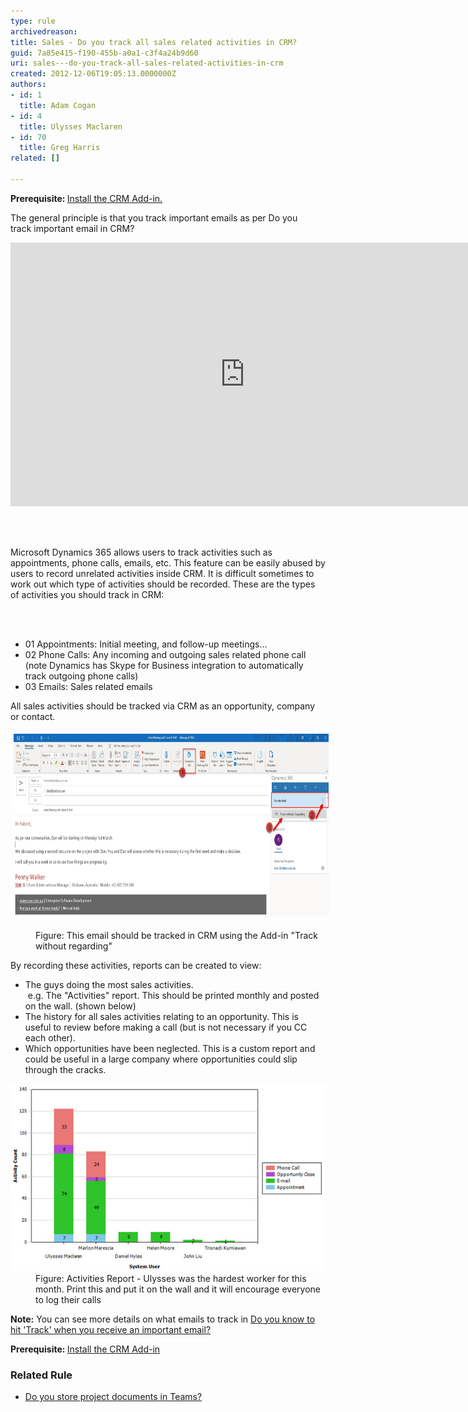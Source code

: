 ```yaml
---
type: rule
archivedreason: 
title: Sales - Do you track all sales related activities in CRM?
guid: 7a85e415-f190-455b-a0a1-c3f4a24b9d60
uri: sales---do-you-track-all-sales-related-activities-in-crm
created: 2012-12-06T19:05:13.0000000Z
authors:
- id: 1
  title: Adam Cogan
- id: 4
  title: Ulysses Maclaren
- id: 70
  title: Greg Harris
related: []

---
```



<p><strong>​​​​Prerequisite: </strong><a href="/_layouts/15/FIXUPREDIRECT.ASPX?WebId=3dfc0e07-e23a-4cbb-aac2-e778b71166a2&TermSetId=07da3ddf-0924-4cd2-a6d4-a4809ae20160&TermId=31d6b133-8ed2-4ef4-b0b8-33bfebd85d10">Install the CRM Add-in.</a><br></p><p>The general principle is that you track important emails as per Do you track important​ email in CRM?​<br></p><div class="ms-rtestate-read ms-rte-embedcode ms-rte-embedil ms-rtestate-notify s4-wpActive"><iframe width="750" height="422" src="https://www.youtube.com/embed/Mna0QBFB6CU" frameborder="0"></iframe> </div><p><br></p><p>Microsoft Dynamics 365 allows users to track activities such as appointments, phone calls, emails, etc. This feature can be easily abused by users to record unrelated activities inside CRM. It is difficult sometimes to work out which type of activities should be recorded. These are the types of activities you should track in CRM:<br></p>
<br><excerpt class='endintro'></excerpt><br>
<ul><li>01 Appointments: Initial meeting, and follow-up meetings...</li><li>02 Phone Calls: Any incoming and outgoing sales related phone call (note Dynamics has Skype for Business integration to automatically track outgoing phone calls)</li><li>03 Emails: Sales related emails</li></ul><p>All sales activities should be tracked via CRM as an opportunity, company or contact.<br></p><dl class="ssw15-rteElement-ImageArea"><img src="Track-an-appointment.jpg" alt="Track-an-appointment.jpg" style="margin:5px;width:750px;height:292px;" /></dl><dl><dd class="ssw15-rteElement-FigureNormal">Figure: This email should be tracked in CRM using the Add-in "Track without regarding"<br></dd></dl><p>By recording these activities, reports can be created to view:<br></p><ul><li>The guys doing the most sales activities.<br> e.g. The "Activities" report. This should be printed monthly and posted on the wall. (shown below)</li><li><span style="background-color:initial;">The history fo​r all sales activities relating to an opportunity. This is useful to review before making a call (but is not necessary if you CC each other).</span></li><li><span style="background-color:initial;"></span><span style="background-color:initial;">Which opportunities have been neglected. This is a custom report and could be useful in a large company where opportunities could slip through the cracks.</span></li></ul><dl class="image"><dt> <img src="TrackingGraph.jpg" alt="Work tracking gragh" /> </dt><dd> Figure: Activities Report - Ulysses was the hardest worker for this month. Print this and put it on the wall and it will encourage everyone to log their calls </dd></dl><p><b>Note:</b> You can see more details on what emails to track in <a href="/Pages/Hit-Track-in-CRM-when-you-receive-an-important-email.aspx">Do you know to hit 'Track' when you receive an important​ email?​ </a></p><p><strong>Prerequisite: </strong><a href="/_layouts/15/FIXUPREDIRECT.ASPX?WebId=3dfc0e07-e23a-4cbb-aac2-e778b71166a2&TermSetId=07da3ddf-0924-4cd2-a6d4-a4809ae20160&TermId=31d6b133-8ed2-4ef4-b0b8-33bfebd85d10">Install the CRM Add-in</a></p><h3 class="ssw15-rteElement-H3">Related Rule<br></h3><p></p><ul><li><a href="/_layouts/15/FIXUPREDIRECT.ASPX?WebId=3dfc0e07-e23a-4cbb-aac2-e778b71166a2&TermSetId=07da3ddf-0924-4cd2-a6d4-a4809ae20160&TermId=c34a016c-d126-4e10-859e-4a0bbd2f08a6">​Do you store project documents in Teams?</a>​<br></li></ul>


